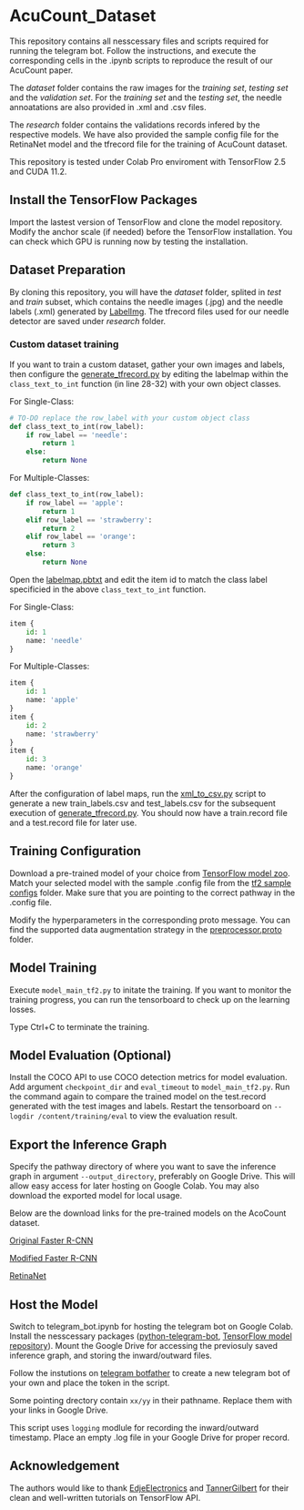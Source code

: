 # AcuCount_Dataset
 
This repository contains all nesscessary files and scripts required for running the telegram bot. Follow the instructions, and execute the corresponding cells in the .ipynb scripts to reproduce the result of our AcuCount paper.

The *dataset* folder contains the raw images for the *training set*, *testing set* and the *validation set*. For the *training set* and the *testing set*, the needle annoatations are also provided in .xml and .csv files.

The *research* folder contains the validations records infered by the respective models. We have also provided the sample config file for the RetinaNet model and the tfrecord file for the training of AcuCount dataset.

This repository is tested under Colab Pro enviroment with TensorFlow 2.5 and CUDA 11.2.

## Install the TensorFlow Packages

Import the lastest version of TensorFlow and clone the model repository. Modify the anchor scale (if needed) before the TensorFlow installation. You can check which GPU is running now by testing the installation.

## Dataset Preparation

By cloning this repository, you will have the *dataset* folder, splited in *test* and *train* subset, which contains the needle images (.jpg) and the needle labels (.xml) generated by [LabelImg](https://github.com/tzutalin/labelImg). The tfrecord files used for our needle detector are saved under  *research* folder. 

### Custom dataset training

If you want to train a custom dataset, gather your own images and labels, then configure the [generate_tfrecord.py](generate_tfrecord.py) by editing the labelmap within the `class_text_to_int` function (in line 28-32) with your own object classes.

For Single-Class:
```python
# TO-DO replace the row_label with your custom object class
def class_text_to_int(row_label):
    if row_label == 'needle':
        return 1
    else:
        return None
```
For Multiple-Classes:
```python
def class_text_to_int(row_label):
    if row_label == 'apple':
        return 1
    elif row_label == 'strawberry':
        return 2
    elif row_label == 'orange':
        return 3
    else:
        return None
```
Open the [labelmap.pbtxt](labelmap.pbtxt) and edit the item id to match the class label specificied in the above `class_text_to_int` function.

For Single-Class:
```python
item {
    id: 1
    name: 'needle'
}

```
For Multiple-Classes:
```python
item {
    id: 1
    name: 'apple'
}
item {
    id: 2
    name: 'strawberry'
}
item {
    id: 3
    name: 'orange'
}
```

After the configuration of label maps, run the [xml_to_csv.py](xml_to_csv.py) script to generate a new train_labels.csv and test_labels.csv for the subsequent execution of [generate_tfrecord.py](generate_tfrecord.py). You should now have a train.record file and a test.record file for later use.  

## Training Configuration

Download a pre-trained model of your choice from [TensorFlow model zoo](https://github.com/tensorflow/models/blob/master/research/object_detection/g3doc/tf2_detection_zoo.md). Match your selected model with the sample .config file from the [tf2 sample configs](https://github.com/tensorflow/models/tree/master/research/object_detection/configs/tf2) folder. Make sure that you are pointing to the correct pathway in the .config file.

Modify the hyperparameters in the corresponding proto message. You can find the supported data augmentation strategy in the [preprocessor.proto](https://github.com/tensorflow/models/blob/master/research/object_detection/protos/preprocessor.proto) folder.  

## Model Training

Execute `model_main_tf2.py` to initate the training. If you want to monitor the training progress, you can run the tensorboard to check up on the learning losses.

Type Ctrl+C to terminate the training. 

## Model Evaluation (Optional)

Install the COCO API to use COCO detection metrics for model evaluation. Add argument `checkpoint_dir` and `eval_timeout` to `model_main_tf2.py`. Run the command again to compare the trained model on the test.record generated with the test images and labels. Restart the tensorboard on `--logdir /content/training/eval` to view the evaluation result.

## Export the Inference Graph

Specify the pathway directory of where you want to save the inference graph in argument `--output_directory`, preferably on Google Drive. This will allow easy access for later hosting on Google Colab. You may also download the exported model for local usage.

Below are the download links for the pre-trained models on the AcoCount dataset.

[Original Faster R-CNN](https://drive.google.com/drive/folders/1VQIPrqSPEGuhwaWJzKjiS9fiS3h8R5wd?usp=sharing) 

[Modified Faster R-CNN](https://drive.google.com/drive/folders/1uj6-ikp83D-ZcLBUhpxfG9hGiOBp9TUA?usp=sharing)

[RetinaNet](https://drive.google.com/drive/folders/1nFnb9OTaFS2q5zXLpAOiI6a4Y_I4rBMY?usp=sharing)

## Host the Model

Switch to telegram_bot.ipynb for hosting the telegram bot on Google Colab. Install the nesscessary packages ([python-telegram-bot](https://github.com/python-telegram-bot/python-telegram-bot), [TensorFlow model repository](https://github.com/tensorflow/models)). Mount the Google Drive for accessing the previosuly saved inference graph, and storing the inward/outward files. 

Follow the instutions on [telegram botfather](https://core.telegram.org/bots#6-botfather) to create a new telegram bot of your own and place the token in the script. 

Some pointing drectory contain `xx/yy` in their pathname. Replace them with your links in Google Drive.  

This script uses `logging` modlule for recording the inward/outward timestamp. Place an empty .log file in your Google Drive for proper record. 

## Acknowledgement

The authors would like to thank [EdjeElectronics](https://github.com/EdjeElectronics) and [TannerGilbert](https://github.com/TannerGilbert) for their clean and well-written tutorials on TensorFlow API.